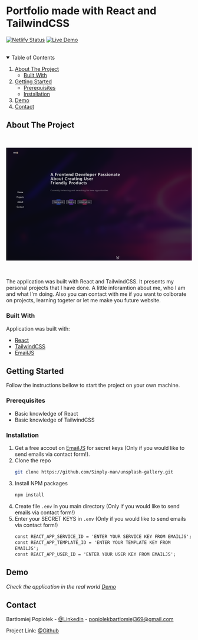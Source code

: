 # Portfolio made with React and TailwindCSS

[![Netlify Status](https://api.netlify.com/api/v1/badges/f76e5a48-bbb7-40ef-97cc-a6c417371c68/deploy-status)](https://app.netlify.com/sites/portfoliobp/deploys) [![Live Demo](https://img.shields.io/badge/demo-online-green.svg)](https://portfoliobp.netlify.app/)

<br/>
<!-- TABLE OF CONTENTS -->
<details open="open">
  <summary>Table of Contents</summary>
  <ol>
    <li>
      <a href="#about-the-project">About The Project</a>
      <ul>
        <li><a href="#built-with">Built With</a></li>
      </ul>
    </li>
    <li>
      <a href="#getting-started">Getting Started</a>
      <ul>
        <li><a href="#prerequisites">Prerequisites</a></li>
        <li><a href="#installation">Installation</a></li>
      </ul>
    </li>
    <li><a href="#demo">Demo</a></li>
    <li><a href="#contact">Contact</a></li>
  </ol>
</details>

<!-- ABOUT THE PROJECT -->

## About The Project

<br>
<p align="center">
<a href="https://portfoliobp.netlify.com" target="_blank"> <img src="screenshotForGithub/portfolio.png" width=600/></a>
</p>
<br>

The application was built with React and TailwindCSS. It presents my personal projects that I have done. A little inforamtion about me, who I am and what I'm doing. Also you can contact with me if you want to colborate on projects, learning togeter or let me make you future website.

### Built With

Application was built with:

-   [React](https://reactjs.org/)
-   [TailwindCSS](https://tailwindcss.com/)
-   [EmailJS](https://www.emailjs.com/)

<!-- GETTING STARTED -->

## Getting Started

Follow the instructions bellow to start the project on your own machine.

### Prerequisites

-   Basic knowledge of React
-   Basic knowledge of TailwindCSS

### Installation

1. Get a free accout on [EmailJS](https://www.emailjs.com/) for secret keys (Only if you would like to send emails via contact form!).
2. Clone the repo
    ```sh
    git clone https://github.com/Simply-man/unsplash-gallery.git
    ```
3. Install NPM packages
    ```sh
    npm install
    ```
4. Create file `.env` in you main directory (Only if you would like to send emails via contact form!)
5. Enter your SECRET KEYS in `.env` (Only if you would like to send emails via contact form!)
    ```JS
    const REACT_APP_SERVICE_ID = 'ENTER YOUR SERVICE KEY FROM EMAILJS';
    const REACT_APP_TEMPLATE_ID = 'ENTER YOUR TEMPLATE KEY FROM EMAILJS';
    const REACT_APP_USER_ID = 'ENTER YOUR USER KEY FROM EMAILJS';
    ```

<!-- USAGE EXAMPLES -->

## Demo

_Check the application in the real world [Demo](https://portfoliobp.netlify.com)_

<!-- CONTACT -->

## Contact

Bartłomiej Popiołek - [@Linkedin](https://www.linkedin.com/in/bart%C5%82omiej-popio%C5%82ek-6394981b2/) - popiolekbartlomiej369@gmail.com

Project Link: [@Github](https://github.com/Simply-man/Portfolio)
